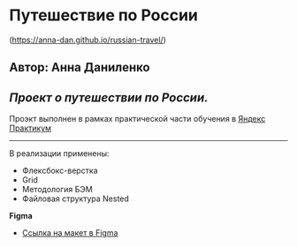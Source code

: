 # **Путешествие по России**

(https://anna-dan.github.io/russian-travel/)

## Автор: Анна Даниленко

## _Проект о путешествии по России._

Проэкт выполнен в рамках практической части обучения в [Яндекс Практикум](https://practicum.yandex.ru/)

---

В реализации применены:

- Флексбокс-верстка
- Grid
- Методология БЭМ
- Файловая структура Nested

**Figma**

- [Ссылка на макет в Figma](https://www.figma.com/file/5S2WSbEFL6awjVWJ0NWL8Q/Sprint-3_-Russia-_-desktop-mobile?node-id=28503%3A0)
